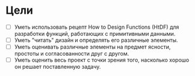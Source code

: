 # Цели

- [ ] Уметь использовать рецепт How to Design Functions (HtDF) для разработки функций, работающих с примитивными данными.
- [ ] Уметь "читать" дизайн и определять его различные элементы.
- [ ] Уметь оценивать различные элементы на предмет ясности, простоты и согласованности друг с другом.
- [ ] Уметь оценить весь проект с точки зрения того, насколько хорошо он решает поставленную задачу.